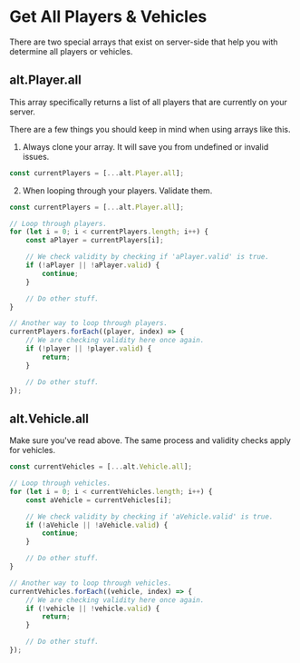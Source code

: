# Get All Players & Vehicles

There are two special arrays that exist on server-side that help you with determine all players or vehicles.

## alt.Player.all

This array specifically returns a list of all players that are currently on your server.

There are a few things you should keep in mind when using arrays like this.

1. Always clone your array. It will save you from undefined or invalid issues.

```js
const currentPlayers = [...alt.Player.all];
```

2. When looping through your players. Validate them.

```js
const currentPlayers = [...alt.Player.all];

// Loop through players.
for (let i = 0; i < currentPlayers.length; i++) {
    const aPlayer = currentPlayers[i];

    // We check validity by checking if 'aPlayer.valid' is true.
    if (!aPlayer || !aPlayer.valid) {
        continue;
    }

    // Do other stuff.
}

// Another way to loop through players.
currentPlayers.forEach((player, index) => {
    // We are checking validity here once again.
    if (!player || !player.valid) {
        return;
    }

    // Do other stuff.
});
```

## alt.Vehicle.all

Make sure you've read above. The same process and validity checks apply for vehicles.

```js
const currentVehicles = [...alt.Vehicle.all];

// Loop through vehicles.
for (let i = 0; i < currentVehicles.length; i++) {
    const aVehicle = currentVehicles[i];

    // We check validity by checking if 'aVehicle.valid' is true.
    if (!aVehicle || !aVehicle.valid) {
        continue;
    }

    // Do other stuff.
}

// Another way to loop through vehicles.
currentVehicles.forEach((vehicle, index) => {
    // We are checking validity here once again.
    if (!vehicle || !vehicle.valid) {
        return;
    }

    // Do other stuff.
});
```
